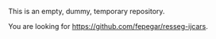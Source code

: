 This is an empty, dummy, temporary repository.

You are looking for https://github.com/fepegar/resseg-ijcars.
